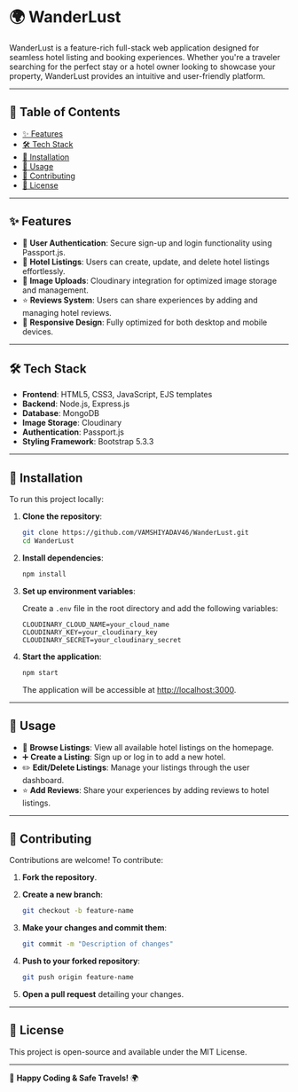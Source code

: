 # 🌍 WanderLust

WanderLust is a feature-rich full-stack web application designed for seamless hotel listing and booking experiences. Whether you're a traveler searching for the perfect stay or a hotel owner looking to showcase your property, WanderLust provides an intuitive and user-friendly platform.

---

## 📌 Table of Contents

- [✨ Features](#features)
- [🛠 Tech Stack](#tech-stack)
- [🚀 Installation](#installation)
- [📖 Usage](#usage)
- [🤝 Contributing](#contributing)
- [📜 License](#license)

---

## ✨ Features

- 🔐 **User Authentication**: Secure sign-up and login functionality using Passport.js.
- 🏨 **Hotel Listings**: Users can create, update, and delete hotel listings effortlessly.
- 📸 **Image Uploads**: Cloudinary integration for optimized image storage and management.
- ⭐ **Reviews System**: Users can share experiences by adding and managing hotel reviews.
- 📱 **Responsive Design**: Fully optimized for both desktop and mobile devices.

---

## 🛠 Tech Stack

- **Frontend**: HTML5, CSS3, JavaScript, EJS templates
- **Backend**: Node.js, Express.js
- **Database**: MongoDB
- **Image Storage**: Cloudinary
- **Authentication**: Passport.js
- **Styling Framework**: Bootstrap 5.3.3

---

## 🚀 Installation

To run this project locally:

1. **Clone the repository**:

   ```bash
   git clone https://github.com/VAMSHIYADAV46/WanderLust.git
   cd WanderLust
   ```

2. **Install dependencies**:

   ```bash
   npm install
   ```

3. **Set up environment variables**:

   Create a `.env` file in the root directory and add the following variables:

   ```env
   CLOUDINARY_CLOUD_NAME=your_cloud_name
   CLOUDINARY_KEY=your_cloudinary_key
   CLOUDINARY_SECRET=your_cloudinary_secret
   ```

4. **Start the application**:

   ```bash
   npm start
   ```

   The application will be accessible at [http://localhost:3000](http://localhost:3000).

---

## 📖 Usage

- 🏡 **Browse Listings**: View all available hotel listings on the homepage.
- ➕ **Create a Listing**: Sign up or log in to add a new hotel.
- ✏️ **Edit/Delete Listings**: Manage your listings through the user dashboard.
- ⭐ **Add Reviews**: Share your experiences by adding reviews to hotel listings.

---

## 🤝 Contributing

Contributions are welcome! To contribute:

1. **Fork the repository**.
2. **Create a new branch**:
   
   ```bash
   git checkout -b feature-name
   ```

3. **Make your changes and commit them**:

   ```bash
   git commit -m "Description of changes"
   ```

4. **Push to your forked repository**:

   ```bash
   git push origin feature-name
   ```

5. **Open a pull request** detailing your changes.

---

## 📜 License

This project is open-source and available under the MIT License.

---

🚀 **Happy Coding & Safe Travels!** 🌍
